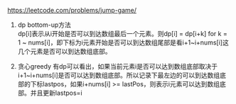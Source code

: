 https://leetcode.com/problems/jump-game/  
1. dp bottom-up方法  
dp[i]表示从i开始是否可以到达数组最后一个元素。则dp[i] = dp[i+k] for k = 1 ~ nums[i]，即下标为i元素开始是否可以到达数组尾部是看i+1~i+nums[i]这几个元素是否可以到达数组底部。

2. 贪心greedy
有dp可以看出，如果当前元素i是否可以达到数组底部取决于i+1~i+nums[i]是否可以达到数组底部。所以记录下最左边的可以到达数组底部的下标lastpos，如果i+nums[i] >= lastPos，则表示i元素可以达到数组底部。并且更新lastpos=i